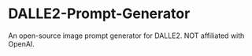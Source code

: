 # DALLE2-Prompt-Generator
An open-source image prompt generator for DALLE2.  NOT affiliated with OpenAI.
